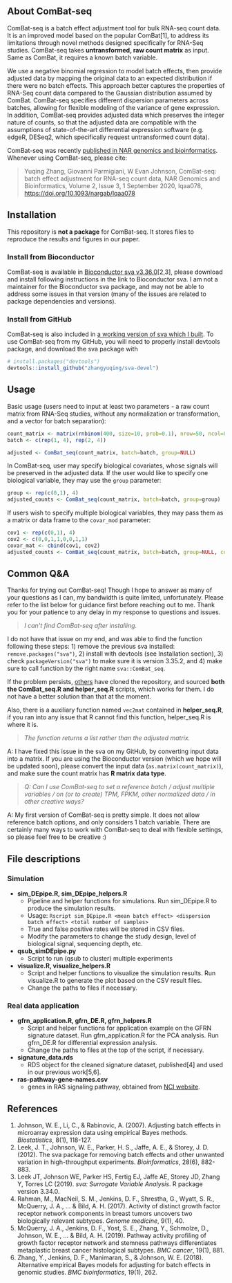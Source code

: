 ## About ComBat-seq

ComBat-seq is a batch effect adjustment tool for bulk RNA-seq count data. It is an improved model based on the popular ComBat[1], to address its limitations through novel methods designed specifically for RNA-Seq studies. ComBat-seq takes **untransformed, raw count matrix** as input. Same as ComBat, it requires a known batch variable.

We use a negative binomial regression to model batch effects, then provide adjusted data by mapping the original data to an expected distribution if there were no batch effects. This approach better captures the properties of RNA-Seq count data compared to the Gaussian distribution assumed by ComBat. ComBat-seq specifies different dispersion parameters across batches, allowing for flexible modeling of the variance of gene expression. In addition, ComBat-seq provides adjusted data which preserves the integer nature of counts, so that the adjusted data are compatible with the assumptions of state-of-the-art differential expression software (e.g. edgeR, DESeq2, which specifically request untransformed count data). 

ComBat-seq was recently [published in NAR genomics and bioinformatics](https://academic.oup.com/nargab/article/2/3/lqaa078/5909519). Whenever using ComBat-seq, please cite:

> Yuqing Zhang, Giovanni Parmigiani, W Evan Johnson, ComBat-seq: batch effect adjustment for RNA-seq count data, NAR Genomics and Bioinformatics, Volume 2, Issue 3, 1 September 2020, lqaa078, https://doi.org/10.1093/nargab/lqaa078


## Installation

This repository is **not a package** for ComBat-seq. It stores files to reproduce the results and figures in our paper.

### Install from Bioconductor

ComBat-seq is available in [Bioconductor sva v3.36.0](https://www.bioconductor.org/packages/release/bioc/html/sva.html)[2,3], please download and install following instructions in the link to Bioconductor sva. I am not a maintainer for the Bioconductor sva package, and may not be able to address some issues in that version (many of the issues are related to package dependencies and versions). 

### Install from GitHub

ComBat-seq is also included in [a working version of sva which I built](https://github.com/zhangyuqing/sva-devel). To use ComBat-seq from my GitHub, you will need to properly install devtools package, and download the sva package with

```r
# install.packages("devtools")
devtools::install_github("zhangyuqing/sva-devel")
```


## Usage

Basic usage (users need to input at least two parameters - a raw count matrix from RNA-Seq studies, without any normalization or transformation, and a vector for batch separation):

```r
count_matrix <- matrix(rnbinom(400, size=10, prob=0.1), nrow=50, ncol=8)
batch <- c(rep(1, 4), rep(2, 4))

adjusted <- ComBat_seq(count_matrix, batch=batch, group=NULL)
```
  
In ComBat-seq, user may specify biological covariates, whose signals will be preserved in the adjusted data. If the user would like to specify one biological variable, they may use the `group` parameter:

```r
group <- rep(c(0,1), 4)
adjusted_counts <- ComBat_seq(count_matrix, batch=batch, group=group)
```
  
If users wish to specify multiple biological variables, they may pass them as a matrix or data frame to the `covar_mod` parameter:

```r
cov1 <- rep(c(0,1), 4)
cov2 <- c(0,0,1,1,0,0,1,1)
covar_mat <- cbind(cov1, cov2)
adjusted_counts <- ComBat_seq(count_matrix, batch=batch, group=NULL, covar_mod=covar_mat)
```

## Common Q&A

Thanks for trying out ComBat-seq! Though I hope to answer as many of your questions as I can, my bandwidth is quite limited, unfortunately. Please refer to the list below for guidance first before reaching out to me. Thank you for your patience to any delay in my response to questions and issues. 

> *I can't find ComBat-seq after installing.*

I do not have that issue on my end, and was able to find the function following these steps: 1) remove the previous sva installed: `remove.packages("sva")`, 2) install with devtools (see Installation section), 3) check `packageVersion("sva")` to make sure it is version 3.35.2, and 4) make sure to call function by the right name `sva::ComBat_seq`. 

If the problem persists, [others](https://github.com/zhangyuqing/ComBat-seq/issues/5) have cloned the repository, and sourced **both the ComBat_seq.R and helper_seq.R** scripts, which works for them. I do not have a better solution than that at the moment. 

Also, there is a auxiliary function named `vec2mat` contained in **helper_seq.R**, if you ran into any issue that R cannot find this function, helper_seq.R is where it is.

> *The function returns a list rather than the adjusted matrix.*

A: I have fixed this issue in the sva on my GitHub, by converting input data into a matrix. If you are using the Bioconductor version (which we hope will be updated soon), please convert the input data (`as.matrix(count_matrix)`), and make sure the count matrix has **R matrix data type**.

> *Q: Can I use ComBat-seq to set a reference batch / adjust multiple variables / on (or to create) TPM, FPKM, other normalized data / in other creative ways?*

A: My first version of ComBat-seq is pretty simple. It does not allow reference batch options, and only considers 1 batch variable. There are certainly many ways to work with ComBat-seq to deal with flexible settings, so please feel free to be creative :) 



## File descriptions

### Simulation

+ **sim_DEpipe.R, sim_DEpipe_helpers.R**
    + Pipeline and helper functions for simulations. Run sim_DEpipe.R to produce the simulation results. 
    + Usage: ``Rscript sim_DEpipe.R <mean batch effect> <dispersion batch effect> <total number of samples>``
    + True and false positive rates will be stored in CSV files. 
    + Modify the parameters to change the study design, level of biological signal, sequencing depth, etc.
+ **qsub_simDEpipe.py**
    + Script to run (qsub to cluster) multiple experiments
+ **visualize.R, visualize_helpers.R**
    + Script and helper functions to visualize the simulation results. Run visualize.R to generate the plot based on the CSV result files. 
    + Change the paths to files if necessary.

### Real data application

+ **gfrn_application.R, gfrn_DE.R, gfrn_helpers.R**
    + Script and helper functions for application example on the GFRN signature dataset. Run gfrn_application.R for the PCA analysis. Run gfrn_DE.R for differential expression analysis.
    + Change the paths to files at the top of the script, if necessary.
+ **signature_data.rds**
    + RDS object for the cleaned signature dataset, published[4] and used in our previous work[5,6].
+ **ras-pathway-gene-names.csv**
    + genes in RAS signaling pathway, obtained from [NCI website](https://www.cancer.gov/research/key-initiatives/ras/ras-central/blog/2015/ras-pathway-v2).


## References
1. Johnson, W. E., Li, C., & Rabinovic, A. (2007). Adjusting batch effects in microarray expression data using empirical Bayes methods. *Biostatistics*, 8(1), 118-127.
2. Leek, J. T., Johnson, W. E., Parker, H. S., Jaffe, A. E., & Storey, J. D. (2012). The sva package for removing batch effects and other unwanted variation in high-throughput experiments. *Bioinformatics*, 28(6), 882-883.
3. Leek JT, Johnson WE, Parker HS, Fertig EJ, Jaffe AE, Storey JD, Zhang Y, Torres LC (2019). *sva: Surrogate Variable Analysis*. R package version 3.34.0.
4. Rahman, M., MacNeil, S. M., Jenkins, D. F., Shrestha, G., Wyatt, S. R., McQuerry, J. A., ... & Bild, A. H. (2017). Activity of distinct growth factor receptor network components in breast tumors uncovers two biologically relevant subtypes. *Genome medicine*, 9(1), 40.
5. McQuerry, J. A., Jenkins, D. F., Yost, S. E., Zhang, Y., Schmolze, D., Johnson, W. E., ... & Bild, A. H. (2019). Pathway activity profiling of growth factor receptor network and stemness pathways differentiates metaplastic breast cancer histological subtypes. *BMC cancer*, 19(1), 881.
6. Zhang, Y., Jenkins, D. F., Manimaran, S., & Johnson, W. E. (2018). Alternative empirical Bayes models for adjusting for batch effects in genomic studies. *BMC bioinformatics*, 19(1), 262.

